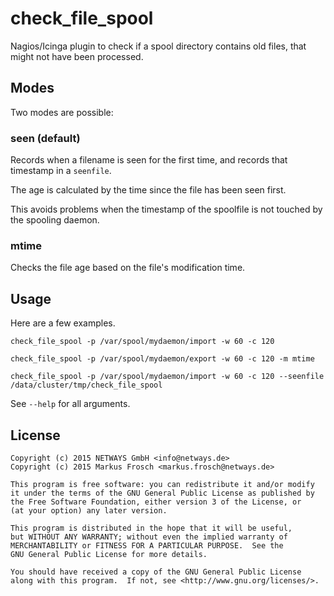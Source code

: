 check_file_spool
================

Nagios/Icinga plugin to check if a spool directory contains old files, that might not have been processed.

## Modes

Two modes are possible:

### seen (default)

Records when a filename is seen for the first time, and records that timestamp in a `seenfile`.

The age is calculated by the time since the file has been seen first.

This avoids problems when the timestamp of the spoolfile is not touched by the spooling daemon.

### mtime

Checks the file age based on the file's modification time.

## Usage

Here are a few examples.

```
check_file_spool -p /var/spool/mydaemon/import -w 60 -c 120

check_file_spool -p /var/spool/mydaemon/export -w 60 -c 120 -m mtime

check_file_spool -p /var/spool/mydaemon/import -w 60 -c 120 --seenfile /data/cluster/tmp/check_file_spool
```

See `--help` for all arguments.

## License

    Copyright (c) 2015 NETWAYS GmbH <info@netways.de>
    Copyright (c) 2015 Markus Frosch <markus.frosch@netways.de>

    This program is free software: you can redistribute it and/or modify
    it under the terms of the GNU General Public License as published by
    the Free Software Foundation, either version 3 of the License, or
    (at your option) any later version.

    This program is distributed in the hope that it will be useful,
    but WITHOUT ANY WARRANTY; without even the implied warranty of
    MERCHANTABILITY or FITNESS FOR A PARTICULAR PURPOSE.  See the
    GNU General Public License for more details.

    You should have received a copy of the GNU General Public License
    along with this program.  If not, see <http://www.gnu.org/licenses/>.
